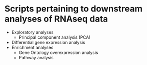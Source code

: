 # Scripts pertaining to downstream analyses of RNAseq data

* Exploratory analyses
  - Principal component analysis (PCA)
* Differential gene expression analysis
* Enrichment analyses
  - Gene Ontology overexpression analysis
  - Pathway analysis
